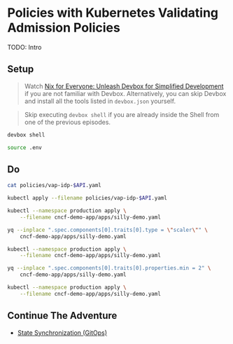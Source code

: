 # Policies with Kubernetes Validating Admission Policies

TODO: Intro

## Setup

> Watch [Nix for Everyone: Unleash Devbox for Simplified Development](https://youtu.be/WiFLtcBvGMU) if you are not familiar with Devbox. Alternatively, you can skip Devbox and install all the tools listed in `devbox.json` yourself.

> Skip executing `devbox shell` if you are already inside the Shell from one of the previous episodes.

```bash
devbox shell

source .env
```

## Do

```sh
cat policies/vap-idp-$API.yaml

kubectl apply --filename policies/vap-idp-$API.yaml

kubectl --namespace production apply \
    --filename cncf-demo-app/apps/silly-demo.yaml

yq --inplace ".spec.components[0].traits[0].type = \"scaler\"" \
    cncf-demo-app/apps/silly-demo.yaml

kubectl --namespace production apply \
    --filename cncf-demo-app/apps/silly-demo.yaml

yq --inplace ".spec.components[0].traits[0].properties.min = 2" \
    cncf-demo-app/apps/silly-demo.yaml

kubectl --namespace production apply \
    --filename cncf-demo-app/apps/silly-demo.yaml
```

## Continue The Adventure

* [State Synchronization (GitOps)](../gitops-idp/README.md)
